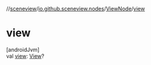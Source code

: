 //[sceneview](../../../index.md)/[io.github.sceneview.nodes](../index.md)/[ViewNode](index.md)/[view](view.md)

# view

[androidJvm]\
val [view](view.md): [View](https://developer.android.com/reference/kotlin/android/view/View.html)?
